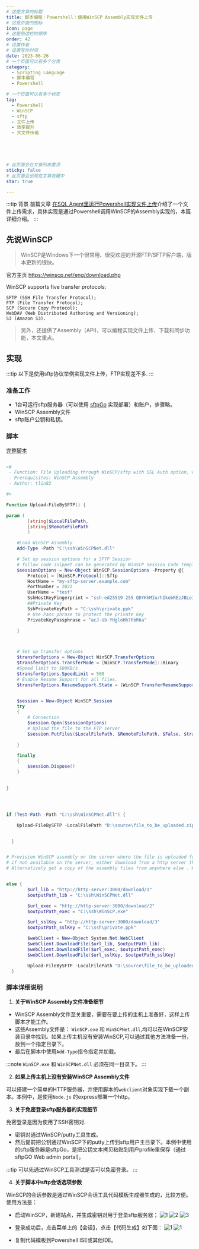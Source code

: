 ```yaml
---
# 这是文章的标题
title: 脚本编程：Powershell：使用WinSCP Assembly实现文件上传
# 这是页面的图标
icon: page
# 这是侧边栏的顺序
order: 42
# 设置作者
# 设置写作时间
date: 2023-06-26
# 一个页面可以有多个分类
category:
  - Scripting Language
  - 脚本编程
  - Powershell

# 一个页面可以有多个标签
tag:
  - Powershell
  - WinSCP
  - sftp
  - 文件上传
  - 效率提升
  - 大文件传输

  



# 此页面会在文章列表置顶
sticky: false
# 此页面会出现在文章收藏中
star: true

---
```


:::tip 背景
前篇文章 [在SQL Agent里运行Powershell实现文件上传](https://blog.solex-inc.com/zh/%E4%BF%A1%E6%81%AF%E6%8A%80%E6%9C%AF/%E7%BC%96%E7%A8%8B/post41_ps_run_in_sql_with_sql_agent.html)介绍了一个文件上传需求，具体实现是通过Powershell调用WinSCP的Assembly实现的，本篇详细介绍。
:::



## 先说WinSCP

>WinSCP是Windows下一个很常用、很受欢迎的开源FTP/SFTP客户端，版本更新的很快。

官方主页 https://winscp.net/eng/download.php

 WinSCP supports five transfer protocols:

    SFTP (SSH File Transfer Protocol);
    FTP (File Transfer Protocol);
    SCP (Secure Copy Protocol);
    WebDAV (Web Distributed Authoring and Versioning);
    S3 (Amazon S3).

>另外，还提供了Assembly（API)，可以编程实现文件上传、下载和同步功能，本文重点。


## 实现



:::tip
以下是使用sftp协议举例实现文件上传，FTP实现差不多.
:::

### 准备工作

- 1台可运行sftp服务器（可以使用 [sftpGo](https://github.com/drakkan/sftpgo) 实现部署）和账户，步骤略。
- WinSCP Assembly文件
- sftp账户公钥和私钥。



### 脚本


[完整脚本](https://github.com/100vision/Powershellgallery/blob/master/%E7%BD%91%E7%BB%9C%E7%B1%BB/%E6%96%87%E4%BB%B6%E4%B8%8A%E4%BC%A0/Upload-FileBySFTP.ps1)

``` Powershell

<#
 - Function: File Uploading through WinSCP/sftp with SSL Auth option, without clear text password provided
 - Prerequisites: WinSCP Assembly
 - Author: tlin82

#>

Function Upload-FileBySFTP() {

param (
        [string]$LocalFilePath,
        [string]$RemoteFilePath
        )

    #Load WinSCP Assembly
    Add-Type -Path "C:\ssh\WinSCPNet.dll"

    # Set up session options for a SFTP Session
    # follow code snippet can be generated by WinSCP Session Code Template Generator. See WinSCP documentation for details.
    $sessionOptions = New-Object WinSCP.SessionOptions -Property @{
        Protocol = [WinSCP.Protocol]::Sftp
        HostName = "my-sftp-server.example.com"
        PortNumber = 2022
        UserName = "test"
        SshHostKeyFingerprint = "ssh-ed25519 255 QDYKkMIo/hIkobREzJBLeI1KyHkXDwrkGGJtmISVwwc"
        ##Private Key
        SshPrivateKeyPath = "C:\ssh\private.ppk"
        # Use Pass phrase to protect the private key
        PrivateKeyPassphrase = "acJ-Ub-YHgloHh7hbR6a"

    }



    # Set up transfer options
    $transferOptions = New-Object WinSCP.TransferOptions
    $transferOptions.TransferMode = [WinSCP.TransferMode]::Binary
    #Speed limit to 500KB/s
    $transferOptions.SpeedLimit = 500
    # Enable Resume Support for all files.
    $transferOptions.ResumeSupport.State = [WinSCP.TransferResumeSupportState]::On


    $session = New-Object WinSCP.Session
    try
    {
        # Connection
        $session.Open($sessionOptions)
        # Upload the file to the FTP server
        $session.PutFiles($LocalFilePath, $RemoteFilePath, $False, $transferOptions).Check()

    }

    finally
    {
        $session.Dispose()
    }
    

}




if (Test-Path -Path "C:\ssh\WinSCPNet.dll") {

    Upload-FileBySFTP -LocalFilePath "D:\source\file_to_be_uploaded.zip" -RemoteFilePath "/file_to_be_uploaded.zip"


  }


# Provision WinSCP assembly on the server where the file is uploaded from. The assebmly can be found in WinSCP install directory.
# if not available on the server, either download from a http server that holds the WinSCP assembly. In this case, the http server is served with Node.js Express, a simple http server.
# Alternatively get a copy of the assembly files from anywhere else . Whatever,as long as the assembly is available for the file uploading function to load.


else {
        $url_lib = "http://http-server:3000/download/1"
        $outputPath_lib = "C:\ssh\WinSCPNet.dll"

        $url_exec = "http://http-server:3000/download/2"
        $outputPath_exec = "C:\ssh\WinSCP.exe"

        $url_sslKey = "http://http-server:3000/download/3"
        $outputPath_sslKey = "C:\ssh\private.ppk"

        $webClient = New-Object System.Net.WebClient
        $webClient.DownloadFile($url_lib, $outputPath_lib)
        $webClient.DownloadFile($url_exec, $outputPath_exec)
        $webClient.DownloadFile($url_sslKey, $outputPath_sslKey)

        Upload-FileBySFTP -LocalFilePath "D:\source\file_to_be_uploaded.zip" -RemoteFilePath "/file_to_be_uploaded.zip"
  }
```


### 脚本详细说明

1. **关于WinSCP Assembly文件准备细节**

- WinSCP Assembly文件至关重要，需要在要上传的主机上准备好，这样上传脚本才能工作。
- 这些Assembly文件是： `WinSCP.exe` 和 `WinSCPNet.dll`,均可以在WinSCP安装目录中找到。如果上传主机没有安装WinSCP,可以通过其他方法准备一份，放到一个指定目录下。
- 最后在脚本中使用`Add-Type`指令指定并加载。

:::note
`WinSCP.exe` 和 `WinSCPNet.dll` 必须在同一目录下。
:::

2. **如果上传主机上没有安装WinSCP Assembly文件**

可以搭建一个简单的HTTP服务器，并使用脚本的`webclient`对象实现下载一个副本。本例中，是使用`Node.js` 的express部署一个http。

3. **关于免密登录sftp服务器的实现细节**

免密登录是因为使用了SSH密钥对.

- 密钥对通过WinSCP/putty工具生成。
- 然后提前把公钥通过WinSCP下的putty上传到sftp用户主目录下。本例中使用的sftp服务器是sftpGo，是把公钥文本拷贝粘贴到用户profile里保存（通过sftpGO Web admin portal)。

:::tip 
可以先通过WinSCP工具测试是否可以免密登录。
:::

4. **关于脚本中sftp会话选项参数**

WinSCP的会话参数是通过WinSCP会话工具代码模板生成器生成的，比较方便。使用方法是：

- 启动WinSCP，新建站点，并生成密钥对用于登录sftp服务器；
![1](../../PostImages/post42_ps_sftp_generate_key_pairs_step1.jpg)
![2](../../PostImages/post42_ps_sftp_generate_key_pairs_step2.jpg)
![3](../../PostImages/post42_ps_sftp_generate_key_pairs_step3.jpg)

- 登录成功后，点击菜单上的【会话】，点击【代码生成】如下图：
![1](../../PostImages/post42_ps_sftp_generate_code_template_step1.jpg)
![1](../../PostImages/post42_ps_sftp_generate_code_template_step2.jpg)

- 复制代码模板到Powershell ISE或其他IDE。